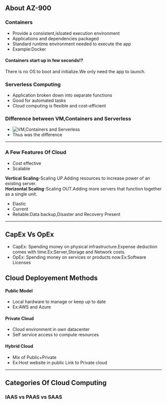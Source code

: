 ## About AZ-900
### Containers
- Provide a consistent,isloated execution environment
- Applications and dependencies packaged
- Standard runtime environment needed to execute the app
- Example:Docker

#### Containers start up in few seconds!?
There is no OS to boot and initialize.We only need the app to launch.
### Serverless Computing
- Application broken down into separate functions
- Good for automated tasks
- Cloud computing is flexible and cost-efficient

### Difference between VM,Containers and Serverless
- ![VM,Containers and Serverless](https://docs.microsoft.com/en-us/learn/modules/principles-cloud-computing/media/2-vm-vs-container-vs-serverless.png)
- Thus was the difference

---

### A Few Features Of Cloud
- Cost effective
- Scalable

**Vertical Scaling**-Scaling UP.Adding resources to increase power of an existing server.<br>
**Horizontal Scaling**-Scaling OUT.Adding more servers that function together as a single unit.
- Elastic
- Current
- Reliable:Data backup,Disaster and Recovery Present

---

## CapEx Vs OpEx
- CapEx: Spending money on physical infrastructure.Expense deduction comes with time.Ex:Server,Storage and Network costs.
- OpEx: Spending money on services or products now.Ex:Software Licenses

## Cloud Deployement Methods

#### Public Model
- Local hardware to manage or keep up to date
- Ex:AWS and Azure

#### Private Cloud
- Cloud environment in own datacenter
- Self service access to compute resources

#### Hybrid Cloud
- Mix of Public+Private
- Ex:Host website in public Link to Private cloud

---

## Categories Of Cloud Computing
### IAAS vs PAAS vs SAAS
